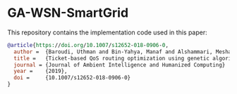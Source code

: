 # GA-WSN-SmartGrid

This repository contains the implementation code used in this paper:

```bibtex
@article{https://doi.org/10.1007/s12652-018-0906-0,  
  author =  {Baroudi, Uthman and Bin-Yahya, Manaf and Alshammari, Meshaan and Yaqoub, Umair},  
  title =   {Ticket-based QoS routing optimization using genetic algorithm for WSN applications in smart grid},
  journal = {Journal of Ambient Intelligence and Humanized Computing}
  year =    {2019},
  doi =     {10.1007/s12652-018-0906-0}
}
```
